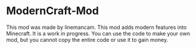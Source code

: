 ModernCraft-Mod
===============
This mod was made by linemancam. This mod adds modern features into Minecraft. It is a work in progress. You can use the code to make your own mod, but you cannot copy the entire code or use it to gain money.
